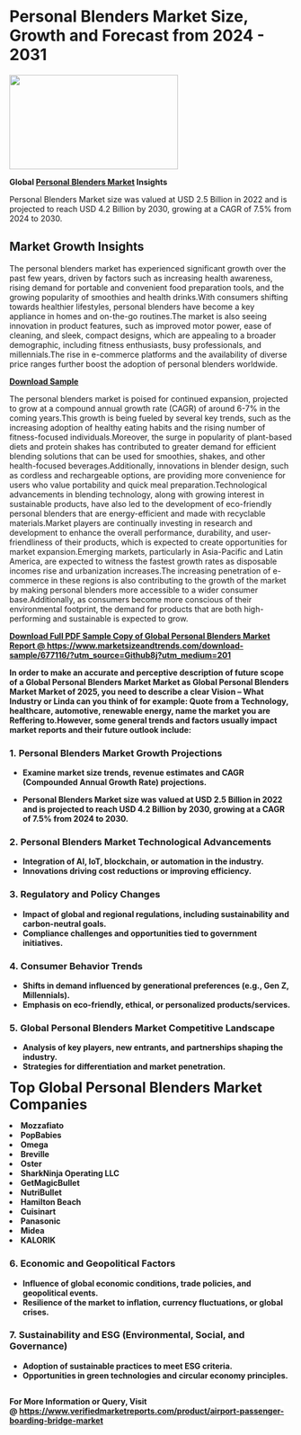 <H1>Personal Blenders Market Size, Growth and Forecast from 2024 - 2031</H1><img class="aligncenter size-medium wp-image-584254" src="https://thirdeyenews.in/wp-content/uploads/2024/09/Global-Market-Research-300x168.jpeg" alt="" width="300" height="168" /><p><strong>Global&nbsp;<a href="https://www.marketsizeandtrends.com/download-sample/677116/?utm_source=Github8j?utm_medium=201">Personal Blenders Market</a> Insights</strong></p><p>Personal Blenders Market size was valued at USD 2.5 Billion in 2022 and is projected to reach USD 4.2 Billion by 2030, growing at a CAGR of 7.5% from 2024 to 2030.</p><p><h2>Market Growth Insights</h2> <p>The personal blenders market has experienced significant growth over the past few years, driven by factors such as increasing health awareness, rising demand for portable and convenient food preparation tools, and the growing popularity of smoothies and health drinks.With consumers shifting towards healthier lifestyles, personal blenders have become a key appliance in homes and on-the-go routines.The market is also seeing innovation in product features, such as improved motor power, ease of cleaning, and sleek, compact designs, which are appealing to a broader demographic, including fitness enthusiasts, busy professionals, and millennials.The rise in e-commerce platforms and the availability of diverse price ranges further boost the adoption of personal blenders worldwide.</p> <p><strong><a href="#">Download Sample</a></strong></p> <p>The personal blenders market is poised for continued expansion, projected to grow at a compound annual growth rate (CAGR) of around 6-7% in the coming years.This growth is being fueled by several key trends, such as the increasing adoption of healthy eating habits and the rising number of fitness-focused individuals.Moreover, the surge in popularity of plant-based diets and protein shakes has contributed to greater demand for efficient blending solutions that can be used for smoothies, shakes, and other health-focused beverages.Additionally, innovations in blender design, such as cordless and rechargeable options, are providing more convenience for users who value portability and quick meal preparation.Technological advancements in blending technology, along with growing interest in sustainable products, have also led to the development of eco-friendly personal blenders that are energy-efficient and made with recyclable materials.Market players are continually investing in research and development to enhance the overall performance, durability, and user-friendliness of their products, which is expected to create opportunities for market expansion.Emerging markets, particularly in Asia-Pacific and Latin America, are expected to witness the fastest growth rates as disposable incomes rise and urbanization increases.The increasing penetration of e-commerce in these regions is also contributing to the growth of the market by making personal blenders more accessible to a wider consumer base.Additionally, as consumers become more conscious of their environmental footprint, the demand for products that are both high-performing and sustainable is expected to grow.<p><strong><a href="#"></p><p><span class=""><strong>Download Full PDF Sample Copy of Global Personal Blenders Market Report</strong> @ <a href="https://www.marketsizeandtrends.com/download-sample/677116/?utm_source=Github8j?utm_medium=201" target="_blank">https://www.marketsizeandtrends.com/download-sample/677116/?utm_source=Github8j?utm_medium=201</a></span></p><p>In order to make an accurate and perceptive description of future scope of a Global&nbsp;Personal Blenders Market Market as Global&nbsp;Personal Blenders Market Market of 2025, you need to describe a clear Vision &ndash; What Industry or Linda can you think of for example: Quote from a Technology, healthcare, automotive, renewable energy, name the market you are Reffering to.However, some general trends and factors usually impact market reports and their future outlook include:</p><h3>1.&nbsp;<strong>Personal Blenders Market Growth Projections</strong></h3><ul><li>Examine market size trends, revenue estimates and CAGR (Compounded Annual Growth Rate) projections.</li><li><p>Personal Blenders Market size was valued at USD 2.5 Billion in 2022 and is projected to reach USD 4.2 Billion by 2030, growing at a CAGR of 7.5% from 2024 to 2030.</p></li></ul><h3>2.&nbsp;<strong>Personal Blenders Market Technological Advancements</strong></h3><ul><li>Integration of AI, IoT, blockchain, or automation in the industry.</li><li>Innovations driving cost reductions or improving efficiency.</li></ul><h3>3.&nbsp;<strong>Regulatory and Policy Changes</strong></h3><ul><li>Impact of global and regional regulations, including sustainability and carbon-neutral goals.</li><li>Compliance challenges and opportunities tied to government initiatives.</li></ul><h3>4.&nbsp;<strong>Consumer Behavior Trends</strong></h3><ul><li>Shifts in demand influenced by generational preferences (e.g., Gen Z, Millennials).</li><li>Emphasis on eco-friendly, ethical, or personalized products/services.</li></ul><h3>5.&nbsp;<strong>Global Personal Blenders Market Competitive Landscape</strong></h3><ul><li>Analysis of key players, new entrants, and partnerships shaping the industry.</li><li>Strategies for differentiation and market penetration.</li></ul><p data-pm-slice="1 1 []"><span style="color: inherit; font-family: inherit; font-size: 25px;">Top Global Personal Blenders Market Companies</span></p><div class="" data-test-id=""><p><li>Mozzafiato</li><li> PopBabies</li><li> Omega</li><li> Breville</li><li> Oster</li><li> SharkNinja Operating LLC</li><li> GetMagicBullet</li><li> NutriBullet</li><li> Hamilton Beach</li><li> Cuisinart</li><li> Panasonic</li><li> Midea</li><li> KALORIK</li></p></div><h3>6.&nbsp;<strong>Economic and Geopolitical Factors</strong></h3><ul><li>Influence of global economic conditions, trade policies, and geopolitical events.</li><li>Resilience of the market to inflation, currency fluctuations, or global crises.</li></ul><h3>7.&nbsp;<strong>Sustainability and ESG (Environmental, Social, and Governance)</strong></h3><ul><li>Adoption of sustainable practices to meet ESG criteria.</li><li>Opportunities in green technologies and circular economy principles.</li></ul><h2><strong style="font-size: 14px;">For More Information or Query, Visit @&nbsp;</strong><a style="background-color: #ffffff; font-size: 14px;" href="https://www.marketsizeandtrends.com/report/personal-blenders-market/" target="_blank">https://www.verifiedmarketreports.com/product/airport-passenger-boarding-bridge-market</a></h2>